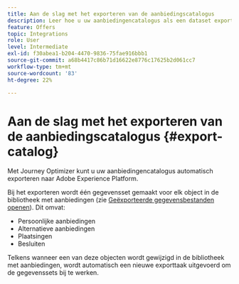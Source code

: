```yaml
---
title: Aan de slag met het exporteren van de aanbiedingscatalogus
description: Leer hoe u uw aanbiedingencatalogus als een dataset exporteert
feature: Offers
topic: Integrations
role: User
level: Intermediate
exl-id: f30abea1-b204-4470-9836-75fae916bbb1
source-git-commit: a68b4417c86b71d16622e8776c17625b2d061cc7
workflow-type: tm+mt
source-wordcount: '83'
ht-degree: 22%

---
```


# Aan de slag met het exporteren van de aanbiedingscatalogus {#export-catalog}

Met Journey Optimizer kunt u uw aanbiedingencatalogus automatisch exporteren naar Adobe Experience Platform.

Bij het exporteren wordt één gegevensset gemaakt voor elk object in de bibliotheek met aanbiedingen (zie [Geëxporteerde gegevensbestanden openen](../export-catalog/access-dataset.md)). Dit omvat:

* Persoonlijke aanbiedingen
* Alternatieve aanbiedingen
* Plaatsingen
* Besluiten

Telkens wanneer een van deze objecten wordt gewijzigd in de bibliotheek met aanbiedingen, wordt automatisch een nieuwe exporttaak uitgevoerd om de gegevenssets bij te werken.

<!--
>[!NOTE]
>
>This feature is not enabled by default. If you want to use it, reach out to your Adobe contact to have it activated for your catalog. Once it is enabled, export jobs will be automated and will require no action from your side.
-->

